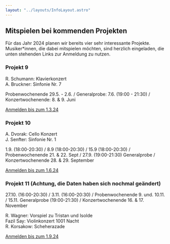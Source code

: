 ```yaml
---
layout: "../layouts/InfoLayout.astro"
---
```


## Mitspielen bei kommenden Projekten

Für das Jahr 2024 planen wir bereits vier sehr interessante Projekte.
Musiker\*innen, die dabei mitspielen möchten, sind herzlich eingeladen, die unten
stehenden Links zur Anmeldung zu nutzen.

### Projekt 9

R. Schumann: Klavierkonzert<br>
A. Bruckner: Sinfonie Nr. 7

Probenwochenende 29.5. - 2.6. / Generalprobe: 7.6.
(19:00 - 21:30) / Konzertwochenende: 8. & 9. Juni

[Anmelden bis zum 1.3.24](https://forms.gle/oqNCFFzUKexazznN7)

### Projekt 10

A. Dvorak: Cello Konzert<br>
J. Senfter: Sinfonie Nr. 1

1.9. (18:00-20:30) / 8.9 (18:00-20:30) / 15.9 (18:00-20:30) / Probenwochenende 21. & 22. Sept / 27.9. (19:00-21:30) Generalprobe / Konzertwochenende 28. & 29.
September

[Anmelden bis zum 1.6.24](https://forms.gle/WSSKWomQcT4hiRnn9)

### Projekt 11 (Achtung, die Daten haben sich nochmal geändert)

27.10. (16:00-20:30) / 3.11. (16:00-20:30) / Probenwochenende 9. und. 10.11. /
15.11. Generalprobe (19:00-21:30) / Konzertwochenende 16. & 17. November

R. Wagner: Vorspiel zu Tristan und Isolde<br>
Fazil Say: Violinkonzert 1001 Nacht<br>
R. Korsakow: Scheherazade

[Anmelden bis zum 1.9.24](https://forms.gle/Cw8JfSLaxedQYrQF9)
